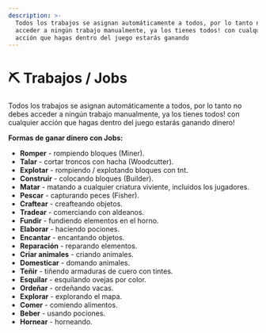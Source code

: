 ```yaml
---
description: >-
  Todos los trabajos se asignan automáticamente a todos, por lo tanto no debes
  acceder a ningún trabajo manualmente, ya los tienes todos! con cualquier
  acción que hagas dentro del juego estarás ganando
---
```


# ⛏ Trabajos / Jobs

Todos los trabajos se asignan automáticamente a todos, por lo tanto no debes acceder a ningún trabajo manualmente, ya los tienes todos! con cualquier acción que hagas dentro del juego estarás ganando dinero!

**Formas de ganar dinero con Jobs:**

* **Romper** - rompiendo bloques (Miner).
* **Talar** - cortar troncos con hacha (Woodcutter).
* **Explotar** - rompiendo / explotando bloques con tnt.
* **Construir** - colocando bloques (Builder).
* **Matar** - matando a cualquier criatura viviente, incluidos los jugadores.
* **Pescar** - capturando peces (Fisher).
* **Craftear** - creafteando objetos.
* **Tradear** - comerciando con aldeanos.
* **Fundir** - fundiendo elementos en el horno.
* **Elaborar** - haciendo pociones.
* **Encantar** - encantando objetos.
* **Reparación** - reparando elementos.
* **Criar animales** - criando animales.
* **Domesticar** - domando animales.
* **Teñir** - tiñendo armaduras de cuero con tintes.
* **Esquilar** - esquilando ovejas por color.
* **Ordeñar** - ordeñando vacas.
* **Explorar** - explorando el mapa.
* **Comer** - comiendo alimentos.
* **Beber** - usando pociones.
* **Hornear** - horneando.
